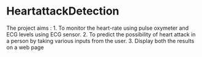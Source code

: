 # HeartattackDetection
The project aims : 1. To monitor the heart-rate using pulse oxymeter and ECG levels using ECG sensor. 
2. To predict the possibility of heart attack in a person by taking various inputs from the user.
3. Display both the results on a web page 
